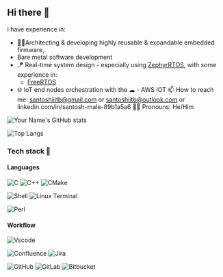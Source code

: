 ## Hi there 👋

I have experience in:
  - 👨‍💻Architecting & developing highly reusable & expandable embedded firmware,
  - Bare metal software development
  - 🪁 Real-time system design - especially using [ZephyrRTOS](https://www.zephyrproject.org/), with some experience in:
      - [FreeRTOS](https://www.freertos.org/)
  - 🌐 IoT end nodes orchestration with the ☁
        - AWS IOT
📫 How to reach me: santoshiiitb@gmail.com or santoshiitb@outlook.com or linkedin.com/in/santosh-male-89b1a5a6
🤷‍♂️ Pronouns: He/Him

![Your Name's GitHub stats](https://github-readme-stats.vercel.app/api?username=Smale-12048867&show_icons=true&theme=radical)

![Top Langs](https://github-readme-stats.vercel.app/api/top-langs/?username=Smale-12048867&layout=compact&theme=radical)

### Tech stack 🚀

#### Languages

![C](https://img.shields.io/badge/C-00599C?style=for-the-badge&logo=c&logoColor=white) ![C++](https://img.shields.io/badge/c++-%2300599C.svg?style=for-the-badge&logo=c%2B%2B&logoColor=white) ![CMake](https://img.shields.io/badge/CMake-%23008FBA.svg?style=for-the-badge&logo=cmake&logoColor=white)

![Shell](https://img.shields.io/badge/Shell_Script-121011?style=for-the-badge&logo=gnu-bash&logoColor=white) ![Linux Terminal](https://img.shields.io/badge/Linux%20Terminal-%234D4D4D.svg?style=for-the-badge&logo=windows-terminal&logoColor=white)

![Perl](https://img.shields.io/badge/Perl_Script-121011?style=for-the-badge&logo=gnu-bash&logoColor=white)

#### Workflow

![Vscode](https://img.shields.io/badge/Visual_Studio_Code-0078D4?style=for-the-badge&logo=visual%20studio%20code&logoColor=white)

![Confluence](https://img.shields.io/badge/confluence-%23172BF4.svg?style=for-the-badge&logo=confluence&logoColor=white) ![Jira](https://img.shields.io/badge/jira-%230A0FFF.svg?style=for-the-badge&logo=jira&logoColor=white)

![GitHub](https://img.shields.io/badge/github-%23121011.svg?style=for-the-badge&logo=github&logoColor=white) ![GitLab](https://img.shields.io/badge/gitlab-%23181717.svg?style=for-the-badge&logo=gitlab&logoColor=white) ![Bitbucket](https://img.shields.io/badge/bitbucket-%230047B3.svg?style=for-the-badge&logo=bitbucket&logoColor=white)

<!--
**Smale-12048867/Smale-12048867** is a ✨ _special_ ✨ repository because its `README.md` (this file) appears on your GitHub profile.

Here are some ideas to get you started:

- 🔭 I’m currently working on ...
- 🌱 I’m currently learning ...
- 👯 I’m looking to collaborate on ...
- 🤔 I’m looking for help with ...
- 💬 Ask me about ...
- 📫 How to reach me: ...
- 😄 Pronouns: ...
- ⚡ Fun fact: ...
-->
